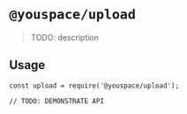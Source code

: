 # `@youspace/upload`

> TODO: description

## Usage

```
const upload = require('@youspace/upload');

// TODO: DEMONSTRATE API
```
